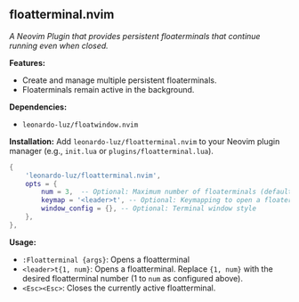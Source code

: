 ## floatterminal.nvim

*A Neovim Plugin that provides persistent floaterminals that continue running even when closed.*

**Features:**

* Create and manage multiple persistent floaterminals.
* Floaterminals remain active in the background.

**Dependencies:**

* `leonardo-luz/floatwindow.nvim`

**Installation:**  Add `leonardo-luz/floatterminal.nvim` to your Neovim plugin manager (e.g., `init.lua` or `plugins/floatterminal.lua`).

```lua
{
    'leonardo-luz/floatterminal.nvim',
    opts = {
        num = 3,  -- Optional: Maximum number of floaterminals (default: 3)
        keymap = '<leader>t', -- Optional: Keymapping to open a floaterminal (default: `<leader>t`)
        window_config = {}, -- Optional: Terminal window style
    },
},
```

**Usage:**

* `:Floatterminal {args}`: Opens a floatterminal
* `<leader>t{1, num}`: Opens a floatterminal.  Replace `{1, num}` with the desired floatterminal number (1 to `num` as configured above).
* `<Esc><Esc>`: Closes the currently active floatterminal.
